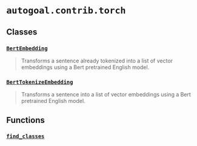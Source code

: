 # `autogoal.contrib.torch`

## Classes

### [`BertEmbedding`](../autogoal.contrib.torch.BertEmbedding)
> Transforms a sentence already tokenized into a list of vector embeddings using a Bert pretrained English model.

### [`BertTokenizeEmbedding`](../autogoal.contrib.torch.BertTokenizeEmbedding)
> Transforms a sentence into a list of vector embeddings using a Bert pretrained English model.


## Functions

### [`find_classes`](../autogoal.contrib.torch.find_classes)
